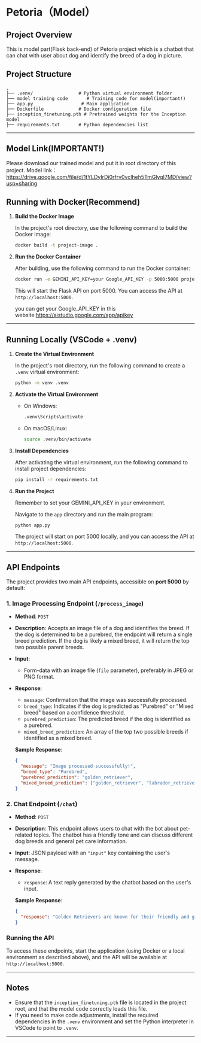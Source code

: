 # Petoria（Model）

## Project Overview
This is model part(Flask back-end) of Petoria project which is a chatbot that can chat with user about dog and identify the breed of a dog in picture.

## Project Structure
```
.
├── .venv/                 # Python virtual environment folder
├── model training code       # Training code for model(important!)
├── app.py                  # Main application
├── Dockerfile             # Docker configuration file
├── inception_finetuning.pth # Pretrained weights for the Inception model
├── requirements.txt       # Python dependencies list
```

---
## Model Link(IMPORTANT!)
Please download our trained model and put it in root directory of this project.
Model link：https://drive.google.com/file/d/1tYLDyIrDi0rfrv0vclheh5TmGlyqI7MD/view?usp=sharing
## Running with Docker(Recommend)

1. **Build the Docker Image**

   In the project's root directory, use the following command to build the Docker image:

   ```bash
   docker build -t project-image .
   ```

2. **Run the Docker Container**

   After building, use the following command to run the Docker container:

   ```bash
   docker run -e GEMINI_API_KEY=your Google_API_KEY -p 5000:5000 project-image
   ```

   This will start the Flask API on port 5000. You can access the API at `http://localhost:5000`.
   
   you can get your Google_API_KEY in this website:https://aistudio.google.com/app/apikey

---

## Running Locally (VSCode + .venv)

1. **Create the Virtual Environment**

   In the project's root directory, run the following command to create a `.venv` virtual environment:

   ```bash
   python -m venv .venv
   ```

2. **Activate the Virtual Environment**

   - On Windows:
     ```bash
     .venv\Scripts\activate
     ```
   - On macOS/Linux:
     ```bash
     source .venv/bin/activate
     ```

3. **Install Dependencies**

   After activating the virtual environment, run the following command to install project dependencies:

   ```bash
   pip install -r requirements.txt
   ```

4. **Run the Project**

   Remember to set your GEMINI_API_KEY in your environment.

   Navigate to the `app` directory and run the main program:

   ```bash
   python app.py
   ```

   The project will start on port 5000 locally, and you can access the API at `http://localhost:5000`.

---

## API Endpoints

The project provides two main API endpoints, accessible on **port 5000** by default:

### 1. Image Processing Endpoint (`/process_image`)
- **Method**: `POST`
- **Description**: Accepts an image file of a dog and identifies the breed. If the dog is determined to be a purebred, the endpoint will return a single breed prediction. If the dog is likely a mixed breed, it will return the top two possible parent breeds.
- **Input**: 
  - Form-data with an image file (`file` parameter), preferably in JPEG or PNG format.
- **Response**:
  - `message`: Confirmation that the image was successfully processed.
  - `breed_type`: Indicates if the dog is predicted as "Purebred" or "Mixed breed" based on a confidence threshold.
  - `purebred_prediction`: The predicted breed if the dog is identified as a purebred.
  - `mixed_breed_prediction`: An array of the top two possible breeds if identified as a mixed breed.

  **Sample Response**:
  ```json
  {
    "message": "Image processed successfully!",
    "breed_type": "Purebred",
    "purebred_prediction": "golden_retriever",
    "mixed_breed_prediction": ["golden_retriever", "labrador_retriever"]
  }
  ```

### 2. Chat Endpoint (`/chat`)
- **Method**: `POST`
- **Description**: This endpoint allows users to chat with the bot about pet-related topics. The chatbot has a friendly tone and can discuss different dog breeds and general pet care information.
- **Input**: JSON payload with an `"input"` key containing the user's message.
- **Response**:
  - `response`: A text reply generated by the chatbot based on the user's input.

  **Sample Response**:
  ```json
  {
    "response": "Golden Retrievers are known for their friendly and gentle temperament. Do you own one?"
  }
  ```

### Running the API

To access these endpoints, start the application (using Docker or a local environment as described above), and the API will be available at `http://localhost:5000`.

---

## Notes

- Ensure that the `inception_finetuning.pth` file is located in the project root, and that the model code correctly loads this file.
- If you need to make code adjustments, install the required dependencies in the `.venv` environment and set the Python interpreter in VSCode to point to `.venv`.

---

